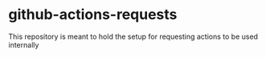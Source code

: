 # github-actions-requests
This repository is meant to hold the setup for requesting actions to be used internally
